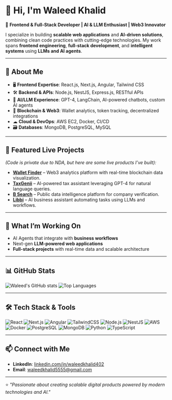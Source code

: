 # 👋 Hi, I'm Waleed Khalid

🚀 **Frontend & Full-Stack Developer | AI & LLM Enthusiast | Web3 Innovator**

I specialize in building **scalable web applications** and **AI-driven solutions**, combining clean code practices with cutting-edge technologies. My work spans **frontend engineering**, **full-stack development**, and **intelligent systems** using **LLMs and AI agents**.

---

## 🔹 About Me
- 🖥 **Frontend Expertise**: React.js, Next.js, Angular, Tailwind CSS
- 🛠 **Backend & APIs**: Node.js, NestJS, Express.js, RESTful APIs
- 🤖 **AI/LLM Experience**: GPT-4, LangChain, AI-powered chatbots, custom AI agents
- 🔗 **Blockchain & Web3**: Wallet analytics, token tracking, decentralized integrations
- ☁ **Cloud & DevOps**: AWS EC2, Docker, CI/CD
- 🗃 **Databases**: MongoDB, PostgreSQL, MySQL

---

## 🚀 Featured Live Projects
*(Code is private due to NDA, but here are some live products I’ve built):*

- **[Wallet Finder](https://app.walletfinder.ai)** – Web3 analytics platform with real-time blockchain data visualization.
- **[TaxGenii](https://taxgenii.lodgeit.net.au)** – AI-powered tax assistant leveraging GPT-4 for natural language queries.
- **[B Search](https://bsearchau.accziom.com)** – Public data intelligence platform for company verification.
- **[Libbi](https://libbi.co)** – AI business assistant automating tasks using LLMs and workflows.

---

## 🧠 What I’m Working On
- AI Agents that integrate with **business workflows**
- Next-gen **LLM-powered web applications**
- **Full-stack projects** with real-time data and scalable architecture

---

## 📊 GitHub Stats
![Waleed's GitHub stats](https://github-readme-stats.vercel.app/api?username=waleed-khalid-funavry&show_icons=true&theme=dark)
![Top Languages](https://github-readme-stats.vercel.app/api/top-langs/?username=waleed-khalid-funavry&layout=compact&theme=dark)

---

## 🛠 Tech Stack & Tools
![React](https://img.shields.io/badge/-React-61DAFB?style=flat&logo=React&logoColor=white)
![Next.js](https://img.shields.io/badge/-Next.js-000000?style=flat&logo=Next.js&logoColor=white)
![Angular](https://img.shields.io/badge/-Angular-DD0031?style=flat&logo=Angular&logoColor=white)
![TailwindCSS](https://img.shields.io/badge/-TailwindCSS-38B2AC?style=flat&logo=tailwind-css&logoColor=white)
![Node.js](https://img.shields.io/badge/-Node.js-43853D?style=flat&logo=node.js&logoColor=white)
![NestJS](https://img.shields.io/badge/-NestJS-E0234E?style=flat&logo=nestjs&logoColor=white)
![AWS](https://img.shields.io/badge/-AWS-232F3E?style=flat&logo=amazon-aws&logoColor=white)
![Docker](https://img.shields.io/badge/-Docker-2496ED?style=flat&logo=docker&logoColor=white)
![PostgreSQL](https://img.shields.io/badge/-PostgreSQL-336791?style=flat&logo=postgresql&logoColor=white)
![MongoDB](https://img.shields.io/badge/-MongoDB-4EA94B?style=flat&logo=mongodb&logoColor=white)
![Python](https://img.shields.io/badge/-Python-3776AB?style=flat&logo=python&logoColor=white)
![TypeScript](https://img.shields.io/badge/-TypeScript-007ACC?style=flat&logo=typescript&logoColor=white)

---

## 📫 Connect with Me
- **LinkedIn**: [linkedin.com/in/waleedkhalid402](https://www.linkedin.com/in/waleedkhalid402)
- **Email**: waleedkhalid5555@gmail.com

---

⭐ *"Passionate about creating scalable digital products powered by modern technologies and AI."*
